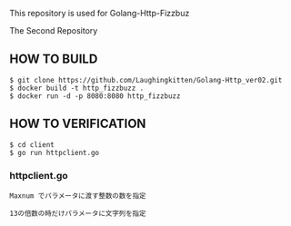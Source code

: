 This repository is used for Golang-Http-Fizzbuz

The Second Repository

## HOW TO BUILD

```
$ git clone https://github.com/Laughingkitten/Golang-Http_ver02.git
$ docker build -t http_fizzbuzz .
$ docker run -d -p 8080:8080 http_fizzbuzz
```

## HOW TO VERIFICATION

```
$ cd client
$ go run httpclient.go

```

### httpclient.go

```
Maxnum でパラメータに渡す整数の数を指定

13の倍数の時だけパラメータに文字列を指定
```


